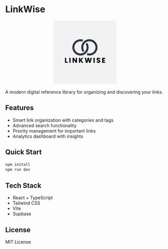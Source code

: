 
# LinkWise

<p align="center">
  <img src="public/lovable-uploads/80f7fd34-d116-4d5e-8fdc-9992eb6c23ee.png" alt="LinkWise Logo" width="200" />
</p>


A modern digital reference library for organizing and discovering your links.

## Features

- Smart link organization with categories and tags
- Advanced search functionality
- Priority management for important links
- Analytics dashboard with insights

## Quick Start

```bash
npm install
npm run dev
```

## Tech Stack

- React + TypeScript
- Tailwind CSS
- Vite
- Supbase

## License

MIT License
